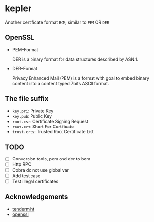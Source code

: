 # kepler

Another certificate format `BCM`, similar to `PEM` OR `DER`

## OpenSSL

* PEM–Format
  
  DER is a binary format for data structures described by ASN.1.

* DER–Format

  Privacy Enhanced Mail (PEM) is a format with goal to embed binary content into a content typed 7bits ASCII format.
  
## The file suffix

* `key.pri`: Private Key
* `key.pub`: Public Key
* `root.csr`: Certificate Signing Request
* `root.crt`: Short For Certificate
* `trust.crts`: Trusted Root Certificate List


## TODO
 
 - [ ] Conversion tools, pem and der to bcm 
 - [ ] Http RPC
 - [ ] Cobra do not use global var
 - [ ] Add test case
 - [ ] Test illegal certificates

## Acknowledgements

 * [tendermint](https://github.com/tendermint/tendermint)
 * [openssl](https://github.com/openssl/openssl)
